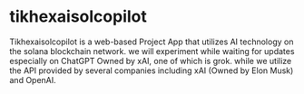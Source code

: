 # tikhexaisolcopilot
Tikhexaisolcopilot is a web-based Project App that utilizes AI technology on the solana blockchain network. we will experiment while waiting for updates especially on ChatGPT Owned by xAI, one of which is grok. while we utilize the API provided by several companies including xAI (Owned by Elon Musk) and OpenAI.
